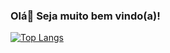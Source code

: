 ### Olá👋 Seja muito bem vindo(a)!

[![Top Langs](https://github-readme-stats.vercel.app/api/top-langs/?username=ericpereira234&layout=compact)](https://github.com/ericpereira234)



